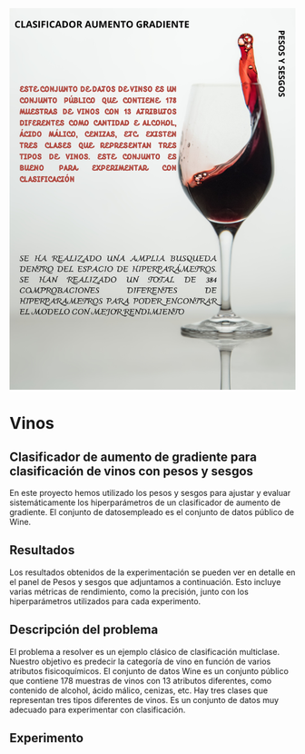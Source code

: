 ![Cover Image](cover.png)

# Vinos
 
## Clasificador de aumento de gradiente para clasificación de vinos con pesos y sesgos

En este proyecto hemos utilizado los pesos y sesgos para ajustar y evaluar sistemáticamente los hiperparámetros de un clasificador de aumento de gradiente. El conjunto de datosempleado es el conjunto de datos público de Wine.

## Resultados

Los resultados obtenidos de la experimentación se pueden ver en detalle en el panel de Pesos y sesgos que adjuntamos a continuación. Esto incluye varias métricas de rendimiento, como la precisión, junto con los hiperparámetros utilizados para cada experimento.

## Descripción del problema

El problema a resolver es un ejemplo clásico de clasificación multiclase. Nuestro objetivo es predecir la categoría de vino en función de varios atributos fisicoquímicos. El conjunto de datos Wine es un conjunto público que contiene 178 muestras de vinos con 13 atributos diferentes, como contenido de alcohol, ácido málico, cenizas, etc. Hay tres clases que representan tres tipos diferentes de vinos. Es un conjunto de datos muy adecuado para experimentar con clasificación.

## Experimento

